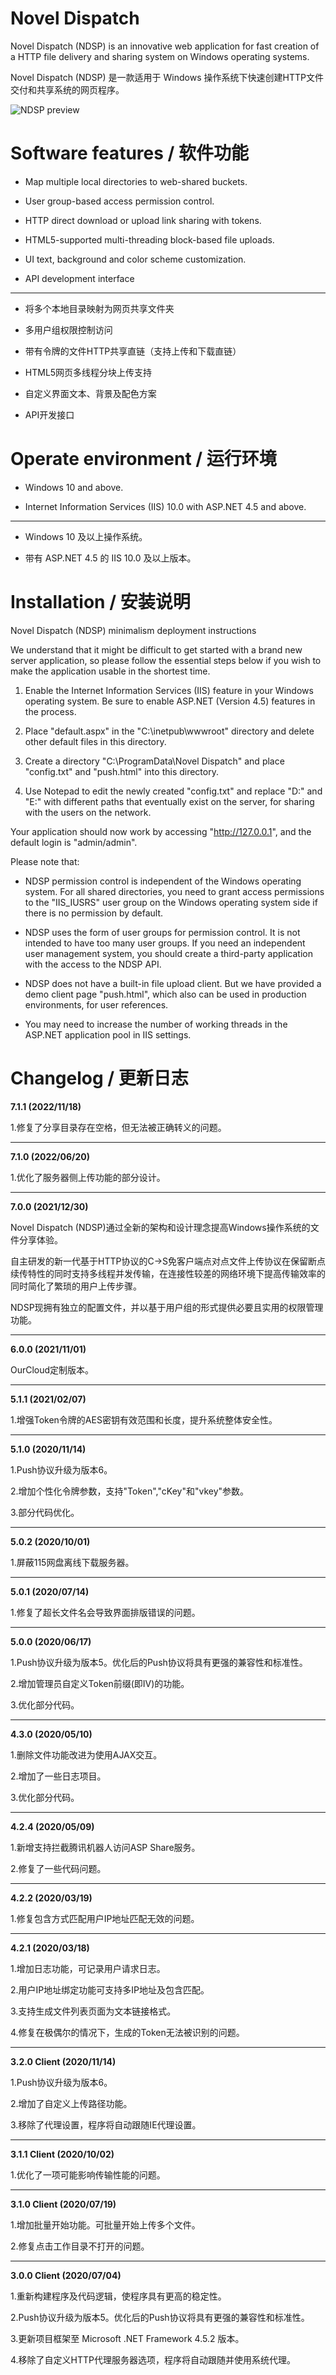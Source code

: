 # Novel Dispatch

Novel Dispatch (NDSP) is an innovative web application for fast creation of a HTTP file delivery and sharing system on Windows operating systems.

Novel Dispatch (NDSP) 是一款适用于 Windows 操作系统下快速创建HTTP文件交付和共享系统的网页程序。

![NDSP preview](https://thumbs2.imgbox.com/6c/47/tVkQACQj_t.png)


# Software features / 软件功能

- Map multiple local directories to web-shared buckets.

- User group-based access permission control.

- HTTP direct download or upload link sharing with tokens.

- HTML5-supported multi-threading block-based file uploads.

- UI text, background and color scheme customization.

- API development interface

---

- 将多个本地目录映射为网页共享文件夹

- 多用户组权限控制访问

- 带有令牌的文件HTTP共享直链（支持上传和下载直链）

- HTML5网页多线程分块上传支持

- 自定义界面文本、背景及配色方案

- API开发接口


# Operate environment / 运行环境

- Windows 10 and above.

- Internet Information Services (IIS) 10.0 with ASP.NET 4.5 and above.

---

- Windows 10 及以上操作系统。

- 带有 ASP.NET 4.5 的 IIS 10.0 及以上版本。


# Installation / 安装说明

Novel Dispatch (NDSP) minimalism deployment instructions

We understand that it might be difficult to get started with a brand new server application, so please follow the essential steps below if you wish to make the application usable in the shortest time.

1. Enable the Internet Information Services (IIS) feature in your Windows operating system. Be sure to enable ASP.NET (Version 4.5) features in the process.

2. Place "default.aspx" in the "C:\inetpub\wwwroot" directory and delete other default files in this directory.

3. Create a directory "C:\ProgramData\Novel Dispatch" and place "config.txt" and "push.html" into this directory.

4. Use Notepad to edit the newly created "config.txt" and replace "D:\" and "E:\" with different paths that eventually exist on the server, for sharing with the users on the network.

Your application should now work by accessing "http://127.0.0.1", and the default login is "admin/admin".

Please note that:

- NDSP permission control is independent of the Windows operating system. For all shared directories, you need to grant access permissions to the "IIS_IUSRS" user group on the Windows operating system side if there is no permission by default.

- NDSP uses the form of user groups for permission control. It is not intended to have too many user groups. If you need an independent user management system, you should create a third-party application with the access to the NDSP API.

- NDSP does not have a built-in file upload client. But we have provided a demo client page "push.html", which also can be used in production environments, for user references.

- You may need to increase the number of working threads in the ASP.NET application pool in IIS settings.


# Changelog / 更新日志

**7.1.1 (2022/11/18)**

1.修复了分享目录存在空格，但无法被正确转义的问题。

---

**7.1.0 (2022/06/20)**

1.优化了服务器侧上传功能的部分设计。

---

**7.0.0 (2021/12/30)**

Novel Dispatch (NDSP)通过全新的架构和设计理念提高Windows操作系统的文件分享体验。

自主研发的新一代基于HTTP协议的C->S免客户端点对点文件上传协议在保留断点续传特性的同时支持多线程并发传输，在连接性较差的网络环境下提高传输效率的同时简化了繁琐的用户上传步骤。

NDSP现拥有独立的配置文件，并以基于用户组的形式提供必要且实用的权限管理功能。

---

**6.0.0 (2021/11/01)**

OurCloud定制版本。

---

**5.1.1 (2021/02/07)**

1.增强Token令牌的AES密钥有效范围和长度，提升系统整体安全性。

---

**5.1.0 (2020/11/14)**

1.Push协议升级为版本6。

2.增加个性化令牌参数，支持"Token","cKey"和"vkey"参数。

3.部分代码优化。

---

**5.0.2 (2020/10/01)**

1.屏蔽115网盘离线下载服务器。

---

**5.0.1 (2020/07/14)**

1.修复了超长文件名会导致界面排版错误的问题。

---

**5.0.0 (2020/06/17)**

1.Push协议升级为版本5。优化后的Push协议将具有更强的兼容性和标准性。

2.增加管理员自定义Token前缀(即IV)的功能。

3.优化部分代码。

---

**4.3.0 (2020/05/10)**

1.删除文件功能改进为使用AJAX交互。

2.增加了一些日志项目。

3.优化部分代码。

---

**4.2.4 (2020/05/09)**

1.新增支持拦截腾讯机器人访问ASP Share服务。

2.修复了一些代码问题。

---

**4.2.2 (2020/03/19)**

1.修复包含方式匹配用户IP地址匹配无效的问题。

---

**4.2.1 (2020/03/18)**

1.增加日志功能，可记录用户请求日志。

2.用户IP地址绑定功能可支持多IP地址及包含匹配。

3.支持生成文件列表页面为文本链接格式。

4.修复在极偶尔的情况下，生成的Token无法被识别的问题。

---

**3.2.0 Client (2020/11/14)**

1.Push协议升级为版本6。

2.增加了自定义上传路径功能。

3.移除了代理设置，程序将自动跟随IE代理设置。

---

**3.1.1 Client (2020/10/02)**

1.优化了一项可能影响传输性能的问题。

---

**3.1.0 Client (2020/07/19)**

1.增加批量开始功能。可批量开始上传多个文件。

2.修复点击工作目录不打开的问题。

---

**3.0.0 Client (2020/07/04)**

1.重新构建程序及代码逻辑，使程序具有更高的稳定性。

2.Push协议升级为版本5。优化后的Push协议将具有更强的兼容性和标准性。

3.更新项目框架至 Microsoft .NET Framework 4.5.2 版本。

4.移除了自定义HTTP代理服务器选项，程序将自动跟随并使用系统代理。
